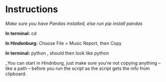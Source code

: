 # Instructions

_Make sure you have Pandas installed, else run pip install pandas_

**In terminal:**
cd <path to folder where you want the music report to end up>
  
**In Hindenburg:**
Choose File > Music Report, then Copy

**In terminal:**
python <drag the musicreport.py file into the terminal window>, should then look like python <path to musicreport.py>

_You can start in Hindnburg, just make sure you're not copying anything – like a path – before you run the script as the script gets the info from clipboard.
